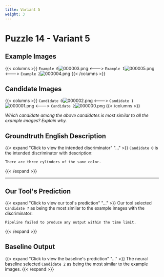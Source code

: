 ```yaml
---
title: Variant 5
weight: 3
---
```


# Puzzle 14 - Variant 5

## Example Images
{{< columns >}}
`Example 0`![000003.png](/clevr-variants/threepack/fovariant-5/render/images/CLEVR_val_000003.png)
<--->
`Example 1`![000005.png](/clevr-variants/threepack/fovariant-5/render/images/CLEVR_val_000005.png)
<--->
`Example 2`![000004.png](/clevr-variants/threepack/fovariant-5/render/images/CLEVR_val_000004.png)
{{< /columns >}}

## Candidate Images
{{< columns >}}
`Candidate 0`![000002.png](/clevr-variants/threepack/fovariant-5/render/images/CLEVR_val_000002.png)
<--->
`Candidate 1`![000001.png](/clevr-variants/threepack/fovariant-5/render/images/CLEVR_val_000001.png)
<--->
`Candidate 2`![000000.png](/clevr-variants/threepack/fovariant-5/render/images/CLEVR_val_000000.png)
{{< /columns >}}

*Which candidate among the above candidates is most similar to all the example images? Explain why.*

## Groundtruth English Description

{{< expand "Click to view the intended discriminator" "..." >}}
`Candidate 0` is the intended discriminator with description:
```plaintext 
There are three cylinders of the same color.
```
{{< /expand >}}

---



## Our Tool's Prediction

{{< expand "Click to view our tool's prediction" "..." >}}
Our tool selected `Candidate ?` as being the most similar to the example images with the discriminator:
```plaintext
Pipeline failed to produce any output within the time limit.
```
{{< /expand >}}



## Baseline Output

{{< expand "Click to view the baseline's prediction" "..." >}}
The neural baseline selected `Candidate 2` as being the most similar to the example images.
{{< /expand >}}

